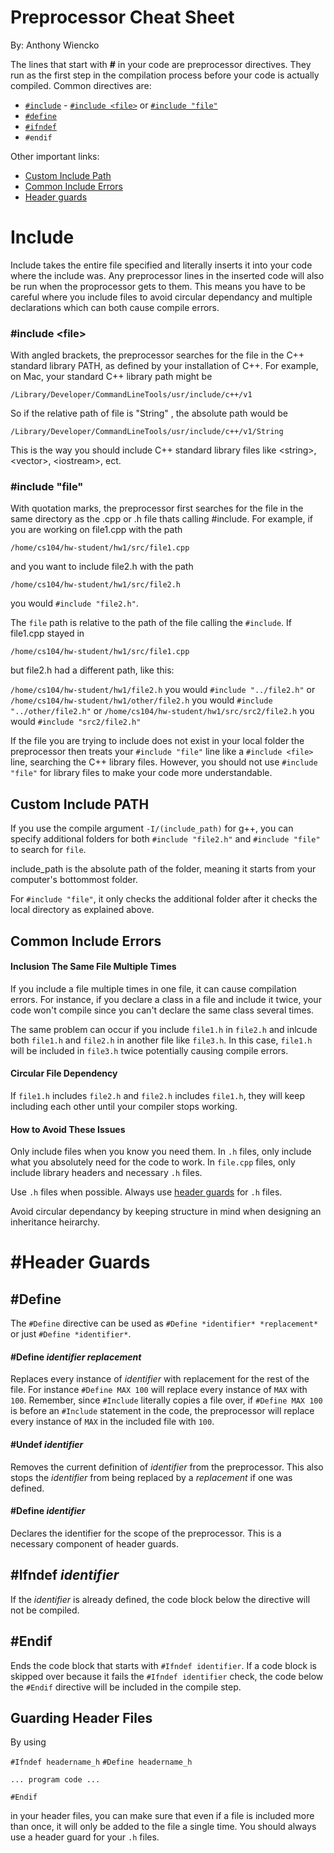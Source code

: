﻿# Preprocessor Cheat Sheet
By: Anthony Wiencko

The lines that start with **#** in your code are preprocessor directives. They run as the first step in the compilation process before your code is actually compiled. Common directives are:

 - [`#include`](#include) - [`#include <file>`](#include-file) or [`#include "file"`](#include-file-1)
 - [`#define`](#define)
 - [`#ifndef`](#ifndef-identifier)
 - `#endif`

Other important links:

 - [Custom Include Path](#custom-include-path)
 - [Common Include Errors](#common-include-errors)
 - [Header guards](#header-guards)

# Include
Include takes the entire file specified and literally inserts it into your code where the include was. Any preprocessor lines in the inserted code will also be run when the proprocessor gets to them. This means you have to be careful where you include files to avoid circular dependancy and multiple declarations which can both cause compile errors.


### #include \<file>

With angled brackets, the preprocessor searches for the file in the C++ standard library PATH, as defined by your installation of C++. For example, on Mac, your standard C++ library path might be

    /Library/Developer/CommandLineTools/usr/include/c++/v1

So if the relative path of file is "String" , the absolute path would be 

    /Library/Developer/CommandLineTools/usr/include/c++/v1/String

This is the way you should include C++ standard library files like \<string>, \<vector>, \<iostream>, ect.

### #include "file"

With quotation marks, the preprocessor first searches for the file in the same directory as the .cpp or .h file thats calling #include. For example, if you are working on file1.cpp with the path

`/home/cs104/hw-student/hw1/src/file1.cpp` 

and you want to include file2.h with the path

   `/home/cs104/hw-student/hw1/src/file2.h`

you would `#include "file2.h"`.

The `file` path is relative to the path of the file calling the `#include`. If file1.cpp stayed in

`/home/cs104/hw-student/hw1/src/file1.cpp` 

but file2.h had a different path, like this:

`/home/cs104/hw-student/hw1/file2.h` you would `#include "../file2.h"`
or 
`/home/cs104/hw-student/hw1/other/file2.h` you would `#include "../other/file2.h"`
or
`/home/cs104/hw-student/hw1/src/src2/file2.h` you would `#include "src2/file2.h"`

If the file you are trying to include does not exist in your local folder the preprocessor then treats your `#include "file"` line like a `#include <file>` line, searching the C++ library files. However, you should not use `#include "file"` for library files to make your code more understandable.

## Custom Include PATH
If you use the compile argument `-I/(include_path)` for g++, you can specify additional folders for both `#include "file2.h"` and `#include "file"` to search for `file`.

include_path is the absolute path of the folder, meaning it starts from your computer's bottommost folder.

For `#include "file"`, it only checks the additional folder after it checks the local directory as explained above.

## Common Include Errors

#### Inclusion The Same File Multiple Times

If you include a file multiple times in one file, it can cause compilation errors. For instance, if you declare a class in a file and include it twice, your code won't compile since you can't declare the same class several times.

The same problem can occur if you include `file1.h` in `file2.h` and inlcude both `file1.h` and `file2.h` in another file like `file3.h`. In this case, `file1.h` will be included in `file3.h` twice potentially causing compile errors.

#### Circular File Dependency

If `file1.h` includes `file2.h` and `file2.h` includes `file1.h`, they will keep including each other until your compiler stops working. 

#### How to Avoid These Issues

Only include files when you know you need them. In `.h` files, only include what you absolutely need for the code to work. In `file.cpp` files, only include library headers and necessary `.h` files.

Use `.h` files when possible. Always use [header guards](#header-guards) for `.h` files.

Avoid circular dependancy by keeping structure in mind when designing an inheritance heirarchy.



# #Header Guards

## #Define
The `#Define` directive can be used as `#Define *identifier* *replacement*` or just `#Define *identifier*`.

#### #Define *identifier replacement*

Replaces every instance of *identifier* with replacement for the rest of the file. For instance `#Define MAX 100` will replace every instance of `MAX` with `100`. Remember, since `#Include` literally copies a file over, if `#Define MAX 100` is before an `#Include` statement in the code, the preprocessor will replace every instance of `MAX` in the included file with `100`.

#### #Undef *identifier*
Removes the current definition of *identifier* from the preprocessor. This also stops the *identifier* from being replaced by a *replacement* if one was defined.

#### #Define *identifier*

Declares the identifier for the scope of the preprocessor. This is a necessary component of header guards.


## #Ifndef *identifier*

If the *identifier* is already defined, the code block below the directive will not be compiled. 

## #Endif

Ends the code block that starts with `#Ifndef identifier`. If a code block is skipped over because it fails the `#Ifndef identifier` check, the code below the `#Endif` directive will be included in the compile step.

## Guarding Header Files

By using  

`#Ifndef headername_h`
`#Define headername_h`

`... program code ...`

`#Endif`

in your header files, you can make sure that even if a file is included more than once, it will only be added to the file a single time. You should always use a header guard for your `.h` files.


